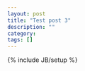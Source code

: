 ```yaml
---
layout: post
title: "Test post 3"
description: ""
category: 
tags: []
---
```

{% include JB/setup %}
